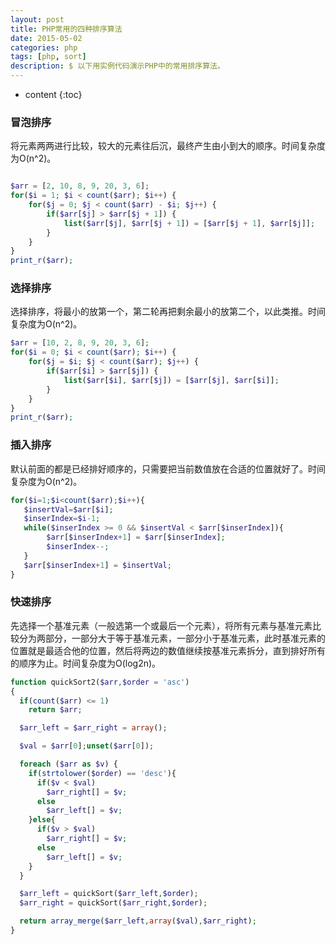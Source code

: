 ```yaml
---
layout: post
title: PHP常用的四种排序算法
date: 2015-05-02
categories: php
tags: [php, sort]
description: $ 以下用实例代码演示PHP中的常用排序算法。
---
```


* content
{:toc}

### 冒泡排序

将元素两两进行比较，较大的元素往后沉，最终产生由小到大的顺序。时间复杂度为O(n^2)。

```php

$arr = [2, 10, 8, 9, 20, 3, 6];
for($i = 1; $i < count($arr); $i++) {
    for($j = 0; $j < count($arr) - $i; $j++) {
        if($arr[$j] > $arr[$j + 1]) {
            list($arr[$j], $arr[$j + 1]) = [$arr[$j + 1], $arr[$j]];
        }
    }
}
print_r($arr);

```

### 选择排序

选择排序，将最小的放第一个，第二轮再把剩余最小的放第二个，以此类推。时间复杂度为O(n^2)。

```php
$arr = [10, 2, 8, 9, 20, 3, 6];
for($i = 0; $i < count($arr); $i++) {
    for($j = $i; $j < count($arr); $j++) {
        if($arr[$i] > $arr[$j]) {
            list($arr[$i], $arr[$j]) = [$arr[$j], $arr[$i]];
        }
    }
}
print_r($arr);
```

### 插入排序

默认前面的都是已经排好顺序的，只需要把当前数值放在合适的位置就好了。时间复杂度为O(n^2)。

```php
for($i=1;$i<count($arr);$i++){
   $insertVal=$arr[$i];
   $inserIndex=$i-1;
   while($inserIndex >= 0 && $insertVal < $arr[$inserIndex]){
        $arr[$inserIndex+1] = $arr[$inserIndex];
        $inserIndex--;
   }
   $arr[$inserIndex+1] = $insertVal;
}
```

### 快速排序

先选择一个基准元素（一般选第一个或最后一个元素），将所有元素与基准元素比较分为两部分，一部分大于等于基准元素，一部分小于基准元素，此时基准元素的位置就是最适合他的位置，然后将两边的数值继续按基准元素拆分，直到排好所有的顺序为止。时间复杂度为O(log2n)。

```php
function quickSort2($arr,$order = 'asc')
{
  if(count($arr) <= 1)
    return $arr;

  $arr_left = $arr_right = array();

  $val = $arr[0];unset($arr[0]);

  foreach ($arr as $v) {
    if(strtolower($order) == 'desc'){
      if($v < $val)
        $arr_right[] = $v;
      else
        $arr_left[] = $v;
    }else{
      if($v > $val)
        $arr_right[] = $v;
      else
        $arr_left[] = $v;
    }
  }

  $arr_left = quickSort($arr_left,$order);
  $arr_right = quickSort($arr_right,$order);

  return array_merge($arr_left,array($val),$arr_right);
}
```









